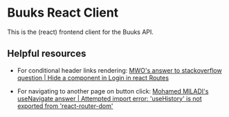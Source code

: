 # Buuks React Client
This is the (react) frontend client for the Buuks API.

## Helpful resources 
- For conditional header links rendering: [MWO's answer to stackoverflow question | Hide a component in Login in react Routes](https://stackoverflow.com/a/71158389/15012852)

- For navigating to another page on button click: [Mohamed MILADI's useNavigate answer | Attempted import error: 'useHistory' is not exported from 'react-router-dom'](https://stackoverflow.com/a/66971821/15012852)